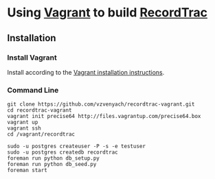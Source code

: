 # Using [Vagrant](http://www.vagrantup.com/) to build [RecordTrac](http://github.com/postcode/recordtrac)

## Installation

### Install Vagrant

Install according to the [Vagrant installation instructions](http://docs.vagrantup.com/v2/installation/index.html).

### Command Line

	git clone https://github.com/vzvenyach/recordtrac-vagrant.git
	cd recordtrac-vagrant
	vagrant init precise64 http://files.vagrantup.com/precise64.box
	vagrant up
	vagrant ssh
	cd /vagrant/recordtrac

	sudo -u postgres createuser -P -s -e testuser
	sudo -u postgres createdb recordtrac
	foreman run python db_setup.py
	foreman run python db_seed.py
	foreman start